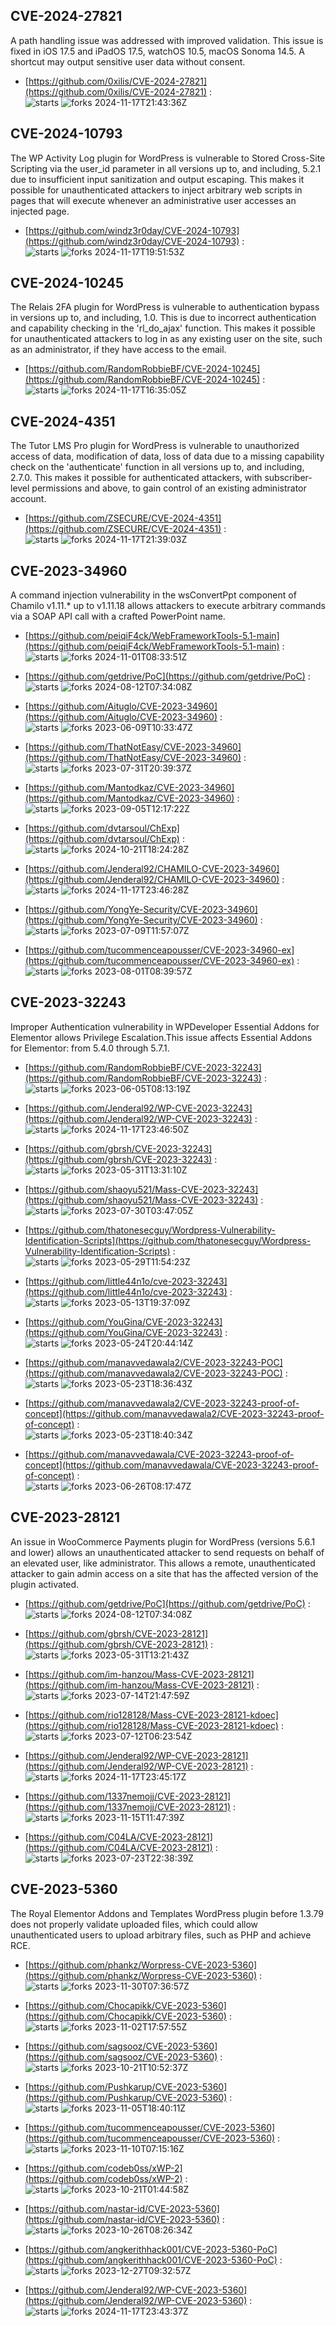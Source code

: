 ## CVE-2024-27821
 A path handling issue was addressed with improved validation. This issue is fixed in iOS 17.5 and iPadOS 17.5, watchOS 10.5, macOS Sonoma 14.5. A shortcut may output sensitive user data without consent.

- [https://github.com/0xilis/CVE-2024-27821](https://github.com/0xilis/CVE-2024-27821) :  
![starts](https://img.shields.io/github/stars/0xilis/CVE-2024-27821.svg) 
![forks](https://img.shields.io/github/forks/0xilis/CVE-2024-27821.svg) 
2024-11-17T21:43:36Z

## CVE-2024-10793
 The WP Activity Log plugin for WordPress is vulnerable to Stored Cross-Site Scripting via the user_id parameter in all versions up to, and including, 5.2.1 due to insufficient input sanitization and output escaping. This makes it possible for unauthenticated attackers to inject arbitrary web scripts in pages that will execute whenever an administrative user accesses an injected page.

- [https://github.com/windz3r0day/CVE-2024-10793](https://github.com/windz3r0day/CVE-2024-10793) :  
![starts](https://img.shields.io/github/stars/windz3r0day/CVE-2024-10793.svg) 
![forks](https://img.shields.io/github/forks/windz3r0day/CVE-2024-10793.svg) 
2024-11-17T19:51:53Z

## CVE-2024-10245
 The Relais 2FA plugin for WordPress is vulnerable to authentication bypass in versions up to, and including, 1.0. This is due to incorrect authentication and capability checking in the 'rl_do_ajax' function. This makes it possible for unauthenticated attackers to log in as any existing user on the site, such as an administrator, if they have access to the email.

- [https://github.com/RandomRobbieBF/CVE-2024-10245](https://github.com/RandomRobbieBF/CVE-2024-10245) :  
![starts](https://img.shields.io/github/stars/RandomRobbieBF/CVE-2024-10245.svg) 
![forks](https://img.shields.io/github/forks/RandomRobbieBF/CVE-2024-10245.svg) 
2024-11-17T16:35:05Z

## CVE-2024-4351
 The Tutor LMS Pro plugin for WordPress is vulnerable to unauthorized access of data, modification of data, loss of data due to a missing capability check on the 'authenticate' function in all versions up to, and including, 2.7.0. This makes it possible for authenticated attackers, with subscriber-level permissions and above, to gain control of an existing administrator account.

- [https://github.com/ZSECURE/CVE-2024-4351](https://github.com/ZSECURE/CVE-2024-4351) :  
![starts](https://img.shields.io/github/stars/ZSECURE/CVE-2024-4351.svg) 
![forks](https://img.shields.io/github/forks/ZSECURE/CVE-2024-4351.svg) 
2024-11-17T21:39:03Z

## CVE-2023-34960
 A command injection vulnerability in the wsConvertPpt component of Chamilo v1.11.* up to v1.11.18 allows attackers to execute arbitrary commands via a SOAP API call with a crafted PowerPoint name.

- [https://github.com/peiqiF4ck/WebFrameworkTools-5.1-main](https://github.com/peiqiF4ck/WebFrameworkTools-5.1-main) :  
![starts](https://img.shields.io/github/stars/peiqiF4ck/WebFrameworkTools-5.1-main.svg) 
![forks](https://img.shields.io/github/forks/peiqiF4ck/WebFrameworkTools-5.1-main.svg) 
2024-11-01T08:33:51Z

- [https://github.com/getdrive/PoC](https://github.com/getdrive/PoC) :  
![starts](https://img.shields.io/github/stars/getdrive/PoC.svg) 
![forks](https://img.shields.io/github/forks/getdrive/PoC.svg) 
2024-08-12T07:34:08Z

- [https://github.com/Aituglo/CVE-2023-34960](https://github.com/Aituglo/CVE-2023-34960) :  
![starts](https://img.shields.io/github/stars/Aituglo/CVE-2023-34960.svg) 
![forks](https://img.shields.io/github/forks/Aituglo/CVE-2023-34960.svg) 
2023-06-09T10:33:47Z

- [https://github.com/ThatNotEasy/CVE-2023-34960](https://github.com/ThatNotEasy/CVE-2023-34960) :  
![starts](https://img.shields.io/github/stars/ThatNotEasy/CVE-2023-34960.svg) 
![forks](https://img.shields.io/github/forks/ThatNotEasy/CVE-2023-34960.svg) 
2023-07-31T20:39:37Z

- [https://github.com/Mantodkaz/CVE-2023-34960](https://github.com/Mantodkaz/CVE-2023-34960) :  
![starts](https://img.shields.io/github/stars/Mantodkaz/CVE-2023-34960.svg) 
![forks](https://img.shields.io/github/forks/Mantodkaz/CVE-2023-34960.svg) 
2023-09-05T12:17:22Z

- [https://github.com/dvtarsoul/ChExp](https://github.com/dvtarsoul/ChExp) :  
![starts](https://img.shields.io/github/stars/dvtarsoul/ChExp.svg) 
![forks](https://img.shields.io/github/forks/dvtarsoul/ChExp.svg) 
2024-10-21T18:24:28Z

- [https://github.com/Jenderal92/CHAMILO-CVE-2023-34960](https://github.com/Jenderal92/CHAMILO-CVE-2023-34960) :  
![starts](https://img.shields.io/github/stars/Jenderal92/CHAMILO-CVE-2023-34960.svg) 
![forks](https://img.shields.io/github/forks/Jenderal92/CHAMILO-CVE-2023-34960.svg) 
2024-11-17T23:46:28Z

- [https://github.com/YongYe-Security/CVE-2023-34960](https://github.com/YongYe-Security/CVE-2023-34960) :  
![starts](https://img.shields.io/github/stars/YongYe-Security/CVE-2023-34960.svg) 
![forks](https://img.shields.io/github/forks/YongYe-Security/CVE-2023-34960.svg) 
2023-07-09T11:57:07Z

- [https://github.com/tucommenceapousser/CVE-2023-34960-ex](https://github.com/tucommenceapousser/CVE-2023-34960-ex) :  
![starts](https://img.shields.io/github/stars/tucommenceapousser/CVE-2023-34960-ex.svg) 
![forks](https://img.shields.io/github/forks/tucommenceapousser/CVE-2023-34960-ex.svg) 
2023-08-01T08:39:57Z

## CVE-2023-32243
 Improper Authentication vulnerability in WPDeveloper Essential Addons for Elementor allows Privilege Escalation.This issue affects Essential Addons for Elementor: from 5.4.0 through 5.7.1.

- [https://github.com/RandomRobbieBF/CVE-2023-32243](https://github.com/RandomRobbieBF/CVE-2023-32243) :  
![starts](https://img.shields.io/github/stars/RandomRobbieBF/CVE-2023-32243.svg) 
![forks](https://img.shields.io/github/forks/RandomRobbieBF/CVE-2023-32243.svg) 
2023-06-05T08:13:19Z

- [https://github.com/Jenderal92/WP-CVE-2023-32243](https://github.com/Jenderal92/WP-CVE-2023-32243) :  
![starts](https://img.shields.io/github/stars/Jenderal92/WP-CVE-2023-32243.svg) 
![forks](https://img.shields.io/github/forks/Jenderal92/WP-CVE-2023-32243.svg) 
2024-11-17T23:46:50Z

- [https://github.com/gbrsh/CVE-2023-32243](https://github.com/gbrsh/CVE-2023-32243) :  
![starts](https://img.shields.io/github/stars/gbrsh/CVE-2023-32243.svg) 
![forks](https://img.shields.io/github/forks/gbrsh/CVE-2023-32243.svg) 
2023-05-31T13:31:10Z

- [https://github.com/shaoyu521/Mass-CVE-2023-32243](https://github.com/shaoyu521/Mass-CVE-2023-32243) :  
![starts](https://img.shields.io/github/stars/shaoyu521/Mass-CVE-2023-32243.svg) 
![forks](https://img.shields.io/github/forks/shaoyu521/Mass-CVE-2023-32243.svg) 
2023-07-30T03:47:05Z

- [https://github.com/thatonesecguy/Wordpress-Vulnerability-Identification-Scripts](https://github.com/thatonesecguy/Wordpress-Vulnerability-Identification-Scripts) :  
![starts](https://img.shields.io/github/stars/thatonesecguy/Wordpress-Vulnerability-Identification-Scripts.svg) 
![forks](https://img.shields.io/github/forks/thatonesecguy/Wordpress-Vulnerability-Identification-Scripts.svg) 
2023-05-29T11:54:23Z

- [https://github.com/little44n1o/cve-2023-32243](https://github.com/little44n1o/cve-2023-32243) :  
![starts](https://img.shields.io/github/stars/little44n1o/cve-2023-32243.svg) 
![forks](https://img.shields.io/github/forks/little44n1o/cve-2023-32243.svg) 
2023-05-13T19:37:09Z

- [https://github.com/YouGina/CVE-2023-32243](https://github.com/YouGina/CVE-2023-32243) :  
![starts](https://img.shields.io/github/stars/YouGina/CVE-2023-32243.svg) 
![forks](https://img.shields.io/github/forks/YouGina/CVE-2023-32243.svg) 
2023-05-24T20:44:14Z

- [https://github.com/manavvedawala2/CVE-2023-32243-POC](https://github.com/manavvedawala2/CVE-2023-32243-POC) :  
![starts](https://img.shields.io/github/stars/manavvedawala2/CVE-2023-32243-POC.svg) 
![forks](https://img.shields.io/github/forks/manavvedawala2/CVE-2023-32243-POC.svg) 
2023-05-23T18:36:43Z

- [https://github.com/manavvedawala2/CVE-2023-32243-proof-of-concept](https://github.com/manavvedawala2/CVE-2023-32243-proof-of-concept) :  
![starts](https://img.shields.io/github/stars/manavvedawala2/CVE-2023-32243-proof-of-concept.svg) 
![forks](https://img.shields.io/github/forks/manavvedawala2/CVE-2023-32243-proof-of-concept.svg) 
2023-05-23T18:40:34Z

- [https://github.com/manavvedawala/CVE-2023-32243-proof-of-concept](https://github.com/manavvedawala/CVE-2023-32243-proof-of-concept) :  
![starts](https://img.shields.io/github/stars/manavvedawala/CVE-2023-32243-proof-of-concept.svg) 
![forks](https://img.shields.io/github/forks/manavvedawala/CVE-2023-32243-proof-of-concept.svg) 
2023-06-26T08:17:47Z

## CVE-2023-28121
 An issue in WooCommerce Payments plugin for WordPress (versions 5.6.1 and lower) allows an unauthenticated attacker to send requests on behalf of an elevated user, like administrator. This allows a remote, unauthenticated attacker to gain admin access on a site that has the affected version of the plugin activated.

- [https://github.com/getdrive/PoC](https://github.com/getdrive/PoC) :  
![starts](https://img.shields.io/github/stars/getdrive/PoC.svg) 
![forks](https://img.shields.io/github/forks/getdrive/PoC.svg) 
2024-08-12T07:34:08Z

- [https://github.com/gbrsh/CVE-2023-28121](https://github.com/gbrsh/CVE-2023-28121) :  
![starts](https://img.shields.io/github/stars/gbrsh/CVE-2023-28121.svg) 
![forks](https://img.shields.io/github/forks/gbrsh/CVE-2023-28121.svg) 
2023-05-31T13:21:43Z

- [https://github.com/im-hanzou/Mass-CVE-2023-28121](https://github.com/im-hanzou/Mass-CVE-2023-28121) :  
![starts](https://img.shields.io/github/stars/im-hanzou/Mass-CVE-2023-28121.svg) 
![forks](https://img.shields.io/github/forks/im-hanzou/Mass-CVE-2023-28121.svg) 
2023-07-14T21:47:59Z

- [https://github.com/rio128128/Mass-CVE-2023-28121-kdoec](https://github.com/rio128128/Mass-CVE-2023-28121-kdoec) :  
![starts](https://img.shields.io/github/stars/rio128128/Mass-CVE-2023-28121-kdoec.svg) 
![forks](https://img.shields.io/github/forks/rio128128/Mass-CVE-2023-28121-kdoec.svg) 
2023-07-12T06:23:54Z

- [https://github.com/Jenderal92/WP-CVE-2023-28121](https://github.com/Jenderal92/WP-CVE-2023-28121) :  
![starts](https://img.shields.io/github/stars/Jenderal92/WP-CVE-2023-28121.svg) 
![forks](https://img.shields.io/github/forks/Jenderal92/WP-CVE-2023-28121.svg) 
2024-11-17T23:45:17Z

- [https://github.com/1337nemojj/CVE-2023-28121](https://github.com/1337nemojj/CVE-2023-28121) :  
![starts](https://img.shields.io/github/stars/1337nemojj/CVE-2023-28121.svg) 
![forks](https://img.shields.io/github/forks/1337nemojj/CVE-2023-28121.svg) 
2023-11-15T11:47:39Z

- [https://github.com/C04LA/CVE-2023-28121](https://github.com/C04LA/CVE-2023-28121) :  
![starts](https://img.shields.io/github/stars/C04LA/CVE-2023-28121.svg) 
![forks](https://img.shields.io/github/forks/C04LA/CVE-2023-28121.svg) 
2023-07-23T22:38:39Z

## CVE-2023-5360
 The Royal Elementor Addons and Templates WordPress plugin before 1.3.79 does not properly validate uploaded files, which could allow unauthenticated users to upload arbitrary files, such as PHP and achieve RCE.

- [https://github.com/phankz/Worpress-CVE-2023-5360](https://github.com/phankz/Worpress-CVE-2023-5360) :  
![starts](https://img.shields.io/github/stars/phankz/Worpress-CVE-2023-5360.svg) 
![forks](https://img.shields.io/github/forks/phankz/Worpress-CVE-2023-5360.svg) 
2023-11-30T07:36:57Z

- [https://github.com/Chocapikk/CVE-2023-5360](https://github.com/Chocapikk/CVE-2023-5360) :  
![starts](https://img.shields.io/github/stars/Chocapikk/CVE-2023-5360.svg) 
![forks](https://img.shields.io/github/forks/Chocapikk/CVE-2023-5360.svg) 
2023-11-02T17:57:55Z

- [https://github.com/sagsooz/CVE-2023-5360](https://github.com/sagsooz/CVE-2023-5360) :  
![starts](https://img.shields.io/github/stars/sagsooz/CVE-2023-5360.svg) 
![forks](https://img.shields.io/github/forks/sagsooz/CVE-2023-5360.svg) 
2023-10-21T10:52:37Z

- [https://github.com/Pushkarup/CVE-2023-5360](https://github.com/Pushkarup/CVE-2023-5360) :  
![starts](https://img.shields.io/github/stars/Pushkarup/CVE-2023-5360.svg) 
![forks](https://img.shields.io/github/forks/Pushkarup/CVE-2023-5360.svg) 
2023-11-05T18:40:11Z

- [https://github.com/tucommenceapousser/CVE-2023-5360](https://github.com/tucommenceapousser/CVE-2023-5360) :  
![starts](https://img.shields.io/github/stars/tucommenceapousser/CVE-2023-5360.svg) 
![forks](https://img.shields.io/github/forks/tucommenceapousser/CVE-2023-5360.svg) 
2023-11-10T07:15:16Z

- [https://github.com/codeb0ss/xWP-2](https://github.com/codeb0ss/xWP-2) :  
![starts](https://img.shields.io/github/stars/codeb0ss/xWP-2.svg) 
![forks](https://img.shields.io/github/forks/codeb0ss/xWP-2.svg) 
2023-10-21T01:44:58Z

- [https://github.com/nastar-id/CVE-2023-5360](https://github.com/nastar-id/CVE-2023-5360) :  
![starts](https://img.shields.io/github/stars/nastar-id/CVE-2023-5360.svg) 
![forks](https://img.shields.io/github/forks/nastar-id/CVE-2023-5360.svg) 
2023-10-26T08:26:34Z

- [https://github.com/angkerithhack001/CVE-2023-5360-PoC](https://github.com/angkerithhack001/CVE-2023-5360-PoC) :  
![starts](https://img.shields.io/github/stars/angkerithhack001/CVE-2023-5360-PoC.svg) 
![forks](https://img.shields.io/github/forks/angkerithhack001/CVE-2023-5360-PoC.svg) 
2023-12-27T09:32:57Z

- [https://github.com/Jenderal92/WP-CVE-2023-5360](https://github.com/Jenderal92/WP-CVE-2023-5360) :  
![starts](https://img.shields.io/github/stars/Jenderal92/WP-CVE-2023-5360.svg) 
![forks](https://img.shields.io/github/forks/Jenderal92/WP-CVE-2023-5360.svg) 
2024-11-17T23:43:37Z

